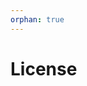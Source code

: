 ```yaml
---
orphan: true
---
```


# License

```{include} ../LICENSE

```
                                                                                 